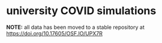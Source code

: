 # university COVID simulations
**NOTE:** all data has been moved to a stable repository at https://doi.org/10.17605/OSF.IO/UPX7R